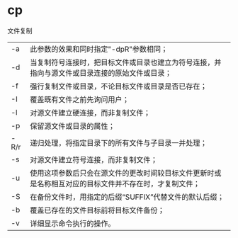 # cp

文件复制

|   |   |
|---|---|
|-a|此参数的效果和同时指定"-dpR"参数相同；|
|-d|当复制符号连接时，把目标文件或目录也建立为符号连接，并指向与源文件或目录连接的原始文件或目录；|
|-f|强行复制文件或目录，不论目标文件或目录是否已存在；|
|-I|覆盖既有文件之前先询问用户；|
|-l|对源文件建立硬连接，而非复制文件；|
|-p|保留源文件或目录的属性；|
|-R/r|递归处理，将指定目录下的所有文件与子目录一并处理；|
|-s|对源文件建立符号连接，而非复制文件；|
|-u|使用这项参数后只会在源文件的更改时间较目标文件更新时或是名称相互对应的目标文件并不存在时，才复制文件；|
|-S|在备份文件时，用指定的后缀“SUFFIX”代替文件的默认后缀；|
|-b|覆盖已存在的文件目标前将目标文件备份；|
|-v|详细显示命令执行的操作。|